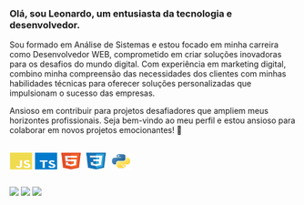<h3>Olá, sou Leonardo, um entusiasta da tecnologia e desenvolvedor.</h3>
<p>Sou formado em Análise de Sistemas e estou focado em minha carreira como Desenvolvedor WEB, comprometido em criar soluções inovadoras para os desafios do mundo digital. Com experiência em marketing digital, combino minha compreensão das necessidades dos clientes com minhas habilidades técnicas para oferecer soluções personalizadas que impulsionam o sucesso das empresas.</p>
<p>Ansioso em contribuir para projetos desafiadores que ampliem meus horizontes profissionais. Seja bem-vindo ao meu perfil e estou ansioso para colaborar em novos projetos emocionantes! <span class="emoji">🚀</span></p>

<div style="display: inline_block"><br>
  <img align="center" alt="leonardo_suffi-Js" height="30" width="40" src="https://raw.githubusercontent.com/devicons/devicon/master/icons/javascript/javascript-plain.svg">
  <img align="center" alt="leonardo_suffi-Ts" height="30" width="40" src="https://raw.githubusercontent.com/devicons/devicon/master/icons/typescript/typescript-plain.svg">
  <img align="center" alt="leonardo_suffi-HTML" height="30" width="40" src="https://raw.githubusercontent.com/devicons/devicon/master/icons/html5/html5-original.svg">
  <img align="center" alt="leonardo_suffi-CSS" height="30" width="40" src="https://raw.githubusercontent.com/devicons/devicon/master/icons/css3/css3-original.svg">
  <img align="center" alt="leonardo_suffi-Python" height="30" width="40" src="https://raw.githubusercontent.com/devicons/devicon/master/icons/python/python-original.svg">
</div>
  
  ##
 
<div> 
  <a href="https://www.instagram.com/leonardo_suffi/" target="_blank"><img src="https://img.shields.io/badge/-Instagram-%23E4405F?style=for-the-badge&logo=instagram&logoColor=white" target="_blank"></a>
  <a href = "leonardo.fco123@gmail.com"><img src="https://img.shields.io/badge/-Gmail-%23333?style=for-the-badge&logo=gmail&logoColor=white" target="_blank"></a>
  <a href="https://www.linkedin.com/in/leonardo-francisco-817568225/" target="_blank"><img src="https://img.shields.io/badge/-LinkedIn-%230077B5?style=for-the-badge&logo=linkedin&logoColor=white" target="_blank"></a> 
</div>

